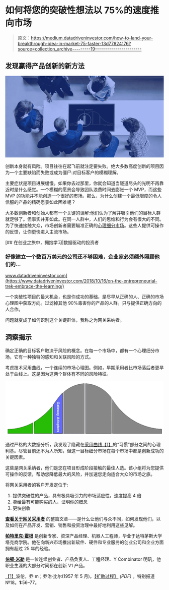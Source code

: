 # 如何将您的突破性想法以 75%的速度推向市场

> 原文：<https://medium.datadriveninvestor.com/how-to-land-your-breakthrough-idea-in-market-75-faster-13d77824176?source=collection_archive---------19----------------------->

## 发现赢得产品创新的新方法

![](img/a9c87a101ecc58815c5345a64984cfbb.png)

创新本身就有风险。项目往往在起飞前就注定要失败。绝大多数高度创新的项目因为一个主要缺陷而失败或成为僵尸:对目标客户的模糊理解。

主要症状是项目进展缓慢。如果你去过那里，你就会知道当隧道尽头的光明不再靠近时是什么感觉。一个模糊的愿景会导致团队浪费时间去膨胀一个 MVP，而这些 MVP 的功能并不能创造一个很好的市场。那么，为什么创建一个最低限度的令人信服的产品的精确愿景如此困难呢？

大多数创新者和创始人都有一个关键的误解:他们认为了解并吸引他们的目标人群就足够了。但事实并非如此。在同一人群中，人们的思维和行为会有很大的不同。为了快速接触大众，市场创新者需要瞄准正确的[心理细分市场](https://en.wikipedia.org/wiki/Psychographics)。这些人提供可操作的反馈，让你更快进入主流市场。

[](https://www.datadriveninvestor.com/2018/10/16/on-the-entrepreneurial-trek-embrace-the-learning/) [## 在创业之旅中，拥抱学习|数据驱动的投资者

### 好像建立一个数百万美元的公司还不够困难，企业家必须额外照顾他们的…

www.datadriveninvestor.com](https://www.datadriveninvestor.com/2018/10/16/on-the-entrepreneurial-trek-embrace-the-learning/) 

一个突破性项目的最大机会，也是你成功的基础，是尽早从正确的人、正确的市场心理图中获取方向。过滤掉其他 90%毒害你的产品的人群。只与提供正确方向的人合作。

问题就变成了如何识别这个关键群体，我称之为网关采纳者。

## 洞察揭示

确定正确的目标客户取决于风险的概念。在每一个市场中，都有一个心理细分市场，它有一种独特的感知和关联风险的方式。

考虑技术采用曲线，一个连续的市场心理图。例如，早期采用者比市场落后者更早处于曲线上。这是因为这两个群体有不同的风险特征。

![](img/a98d0a0d7f6de57e03cb65c21151dd35.png)

通过严格的大数据分析，我发现了隐藏在[采用曲线](https://en.wikipedia.org/wiki/Technology_adoption_life_cycle)[【1】](#_ftn1)的“习惯”部分之间的心理利基。尽管目前还不为人所知，但这一目标细分市场在每个市场中都是创新成功的关键因素。

这些是网关采纳者，他们是您在项目形成阶段接触的最佳人选。该小组将为您提供可操作的反馈，帮助您降低最大的风险，并加速您走向适合大众的市场之旅。

将网关采用者的客户开发定位于:

1.  提供突破性的产品，具有极具吸引力的市场适应性，速度提高 4 倍
2.  卖给最有可能购买的人，证明你的概念
3.  更快创收

[**查看关于网关采用者**](https://www.gatewayadopters.com/post/get-your-breakthrough-idea-to-market-75-faster) 的整篇文章——是什么让他们与众不同，如何发现他们，以及如何在产品开发、营销、销售和投资治理中最好地利用这些见解。

[**帕特里克·霍根**](https://www.linkedin.com/in/patrickfhogan/) 是创新专家、资深产品经理、机器人工程师，毕业于达特茅斯大学塔克商学院。他在向新兴市场推出新软件、硬件和专业服务的创业公司和企业方面拥有超过 25 年的经验。

[**伯顿·米勒**](https://www.linkedin.com/in/burton-miller/) 是一位连续创业者、产品负责人、工程经理、Y Combinator 明矾，他职业生涯的大部分时间都在创新 V1 产品。

[【1】](#_ftnref1)波伦，乔 m；乔治·比尔(1957 年 5 月)。[【扩散过程】](http://www.soc.iastate.edu/extension/pub/comm/SP18.pdf) *(PDF)* 。特别报道№18。**1**:56–77。